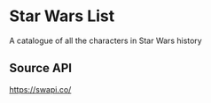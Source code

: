 # Star Wars List

  A catalogue of all the characters in Star Wars history

## Source API

  https://swapi.co/
